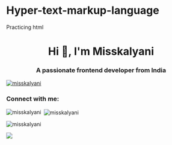 # Hyper-text-markup-language
Practicing html


<h1 align="center">Hi 👋, I'm Misskalyani</h1>
<h3 align="center">A passionate frontend developer from India</h3>

<p align="left"> <a href="https://github.com/ryo-ma/github-profile-trophy"><img src="https://github-profile-trophy.vercel.app/?username=misskalyani" alt="misskalyani" /></a> </p>

<h3 align="left">Connect with me:</h3>
<p align="left">
</p>

<p><img align="left" src="https://github-readme-stats.vercel.app/api/top-langs?username=misskalyani&show_icons=true&theme=radical&hide_border=false&locale=en&layout=compact" alt="misskalyani" /></p>

<p>&nbsp;<img align="center" src="https://github-readme-stats.vercel.app/api?username=misskalyani&show_icons=true&theme=radical&hide_border=false&locale=en" alt="misskalyani" /></p>

<p><img align="center" src="https://github-readme-streak-stats.herokuapp.com/?user=misskalyani&theme=radical&hide_border=false&" alt="misskalyani" /></p>

![](https://github-readme-streak-sats.herokuapp.com/?user=misskalyani&theme=radical&hide_border=false)<br/>